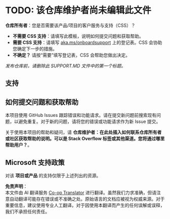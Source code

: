<!--
CO_OP_TRANSLATOR_METADATA:
{
  "original_hash": "50518c351b4501f2649aeaba31c2592e",
  "translation_date": "2025-05-20T07:01:33+00:00",
  "source_file": "SUPPORT.md",
  "language_code": "zh"
}
-->
# TODO: 该仓库维护者尚未编辑此文件

**仓库所有者**：您是否需要该产品/项目的客户服务与支持（CSS）？

- **不需要 CSS 支持**：请填写此模板，说明如何提交问题和获取帮助。
- **需要 CSS 支持**：请填写 [aka.ms/onboardsupport](https://aka.ms/onboardsupport) 上的登记表。CSS 会协助您确定下一步的措施。
- **不确定？** 请按“需要”填写登记表，CSS 会帮助您做出决定。

*发布仓库前，请删除此 SUPPORT.MD 文件中的第一个标题。*

## 支持

## 如何提交问题和获取帮助

本项目使用 GitHub Issues 跟踪错误和功能请求。请在提交新问题前搜索现有问题，以避免重复。对于新的问题，请将您的错误或功能请求作为新 Issue 提交。

关于使用本项目的帮助和疑问，请 **仓库维护者：在此处插入如何联系仓库所有者或社区获取帮助的说明。可以是 Stack Overflow 标签或其他渠道。您将通过哪里帮助用户？**。

## Microsoft 支持政策

对该 **项目或产品** 的支持仅限于上述列出的资源。

**免责声明**：  
本文件由 AI 翻译服务 [Co-op Translator](https://github.com/Azure/co-op-translator) 进行翻译。虽然我们力求准确，但请注意自动翻译可能存在错误或不准确之处。原始语言的文档应被视为权威来源。对于重要信息，建议使用专业人工翻译。对于因使用本翻译而产生的任何误解或误释，我们不承担任何责任。